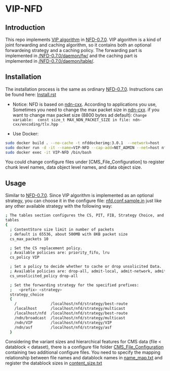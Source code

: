 # VIP-NFD
## Introduction 
This repo implements [VIP algorithm](https://dl.acm.org/doi/abs/10.1145/2660129.2660151?casa_token=0kABuDRdS8sAAAAA:qPlzF3Rg9s8yRwQpoqU3Nbggr-7_gAwqoG2fFuKSAPsjypPwL-ETqg-hL0-zaV2LaiDzggSR1xFi-A
) in [NFD-0.7.0](https://github.com/named-data/NFD/tree/NFD-0.7.0). VIP algorithm is a kind of joint forwarding and caching algorithm, so it contains both an optional forwardeing strategy and a caching policy. The forwarding part is implemented in [/NFD-0.7.0/daemon/fw/](https://github.com/neu-yehlab/VIP-NFD/tree/master/NFD-NFD-0.7.0/daemon/fw) and the caching part is implemented in [/NFD-0.7.0/daemon/table/](https://github.com/neu-yehlab/VIP-NFD/tree/master/nfd-0.7.0/daemon/table). 

## Installation
The installation process is the same as ordinary [NFD-0.7.0](https://github.com/named-data/NFD/tree/NFD-0.7.0). Instructions can be found here:
[Install.rst](https://github.com/named-data/NFD/blob/NFD-0.7.0/docs/INSTALL.rst)

* Notice: 
NFD is based on [ndn-cxx](https://github.com/named-data/ndn-cxx).
According to applications you use, Sometimes you need to change the max packet size in [ndn-cxx](https://github.com/named-data/ndn-cxx). if you want to change max packet size (8800 bytes ad default): `Change variable:  const size_t MAX_NDN_PACKET_SIZE in file: ndn-cxx/encoding/tlv.hpp`

* Use Docker:
```bash
sudo docker build . --no-cache -t nfddockerimg:3.0.1  --network=host
sudo docker run -d -it --name=VIP-NFD --cap-add=NET_ADMIN --net=host nfddockerimg:3.0.1
sudo docker exec -it VIP-NFD /bin/bash
```
You could change configure files under [CMS_File_Configuration] to register chunk level names, data object level names, and data object size.

## Usage
Similar to [NFD-0.7.0](https://github.com/named-data/NFD/tree/NFD-0.7.0). Since VIP algorithm is implemented as an optional strategy, you can choose it in the configure file: [nfd.conf.sample.in](https://github.com/neu-yehlab/VIP-NFD/blob/master/nfd-0.7.0/nfd.conf.sample.in) just like any other available strategy with the following way: 
```bash
; The tables section configures the CS, PIT, FIB, Strategy Choice, and Measurements
tables
{
  ; ContentStore size limit in number of packets
  ; default is 65536, about 500MB with 8KB packet size
  cs_max_packets 10

  ; Set the CS replacement policy.
  ; Available policies are: priority_fifo, lru
  cs_policy VIP

  ; Set a policy to decide whether to cache or drop unsolicited Data.
  ; Available policies are: drop-all, admit-local, admit-network, admit-all
  cs_unsolicited_policy drop-all

  ; Set the forwarding strategy for the specified prefixes:
  ;   <prefix> <strategy>
  strategy_choice
  {
    /               /localhost/nfd/strategy/best-route
    /localhost      /localhost/nfd/strategy/multicast
    /localhost/nfd  /localhost/nfd/strategy/best-route
    /ndn/broadcast  /localhost/nfd/strategy/multicast
    /ndn/VIP        /localhost/nfd/strategy/VIP
    /ndn/asf        /localhost/nfd/strategy/asf
  }
```
Considering the variant sizes and hierarchical features for CMS data (file < datablock < dataset), there is a configure file folder [CMS_File_Configuration](https://github.com/neu-yehlab/VIP-NFD/tree/master/nfd-0.7.0/daemon/fw/CMS_File_Configuration) containing two additional configure files. You need to specify the mapping relationship between file names and datablock names in [name_map.txt](https://github.com/neu-yehlab/VIP-NFD/blob/master/nfd-0.7.0/daemon/fw/CMS_File_Configuration/name_map.txt) and register the datablock sizes in [content_size.txt](https://github.com/neu-yehlab/VIP-NFD/blob/master/nfd-0.7.0/daemon/fw/CMS_File_Configuration/content_size.txt)
